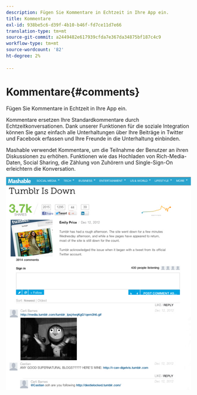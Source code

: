 ```yaml
---
description: Fügen Sie Kommentare in Echtzeit in Ihre App ein.
title: Kommentare
exl-id: 938be5c6-d39f-4b10-b46f-fd7ce11d7e66
translation-type: tm+mt
source-git-commit: a2449482e617939cfda7e367da34875bf187c4c9
workflow-type: tm+mt
source-wordcount: '82'
ht-degree: 2%

---
```


# Kommentare{#comments}

Fügen Sie Kommentare in Echtzeit in Ihre App ein.

Kommentare ersetzen Ihre Standardkommentare durch Echtzeitkonversationen. Dank unserer Funktionen für die soziale Integration können Sie ganz einfach alle Unterhaltungen über Ihre Beiträge in Twitter und Facebook erfassen und Ihre Freunde in die Unterhaltung einbinden.

Mashable verwendet Kommentare, um die Teilnahme der Benutzer an ihren Diskussionen zu erhöhen. Funktionen wie das Hochladen von Rich-Media-Daten, Social Sharing, die Zählung von Zuhörern und Single-Sign-On erleichtern die Konversation.

![](assets/CommentsMashable.png)

<!-- 

c_comments_app.dita

 -->

